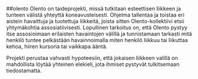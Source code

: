 ##olento
Olento on taideprojekti, missä tutkitaan esteettisen liikkeen ja tunteen välistä yhteyttä koneavusteisesti. Ohjelma tallentaa ja toistaa eri aistein havaittuja ja tuotettuja liikkeitä, joista sitten Olento-kollektiivi etsii yhtymäkohtia assosiatiivisesti. Lopullinen tarkoitus on, että Olento pystyy itse assosioimaan erilaisten havaintojen välillä ja tunnistamaan tarkasti mitä henkilö tuntee pelkästään havainnoimalla miten henkilö liikkuu tai liikuttaa kehoa, hiiren kursoria tai vaikkapa ääntä.

Projekti perustaa vahvasti hypoteesiin, että jokaisen liikkeen valillä on mahdollista löytää yhteinen elekieli, jota ihmiset pystyvät tulkitsemaan tiedostamatta.
